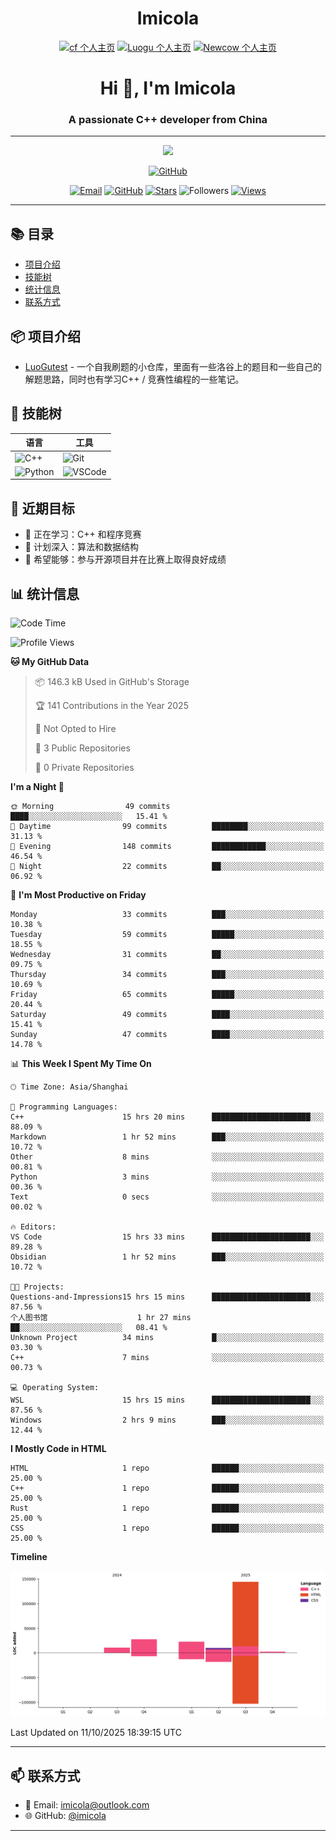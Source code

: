 <h1 align="center">Imicola</h1>

<div align="center">

[![cf 个人主页](https://img.shields.io/badge/codeforces-imicola-yellow)](https://codeforces.com/profile/imicola)
[![Luogu 个人主页](https://img.shields.io/badge/Luogu-imicola-blue)](https://www.luogu.com.cn/user/1422275)
[![Newcow 个人主页](https://img.shields.io/badge/牛客-imicola-blue)](https://ac.nowcoder.com/acm/contest/profile/693475085)

</div>
<div align="center">
  
# Hi 👋, I'm Imicola

### A passionate C++ developer from China

---

<p align="center">
  <img src="https://readme-typing-svg.herokuapp.com/?lines=Learning+C%2B%2B+and+Competitive+Programming;First-year+Software+Engineering+Student&font=Fira%20Code&center=true&width=480&height=50">
</p>

<a href="https://github.com/imicola">
    <img src="https://img.shields.io/badge/GitHub-imicola-brightgreen" alt="GitHub"/>
</a>

<div align="center">

[![Email](https://img.shields.io/badge/-Email-c14438?style=flat&logo=Gmail&logoColor=white)](mailto:imicola@outlook.com)
[![GitHub](https://img.shields.io/badge/GitHub-imicola-brightgreen)](https://github.com/imicola)
[![Stars](https://img.shields.io/github/stars/imicola?color=fefb7b&logo=Github)](https://github.com/imicola)
![Followers](https://img.shields.io/github/followers/imicola?color=blue&logo=Github)
[![Views](https://komarev.com/ghpvc/?username=imicola&color=blue&style=flat)](https://github.com/imicola)

</div>

---

</div>

## 📚 目录
- [项目介绍](#项目介绍)
- [技能树](#技能树)
- [统计信息](#统计信息)
- [联系方式](#联系方式)

## 📦 项目介绍
- [LuoGutest](https://github.com/imicola/LuoGutest) - 一个自我刷题的小仓库，里面有一些洛谷上的题目和一些自己的解题思路，同时也有学习C++ / 竞赛性编程的一些笔记。

## 🚀 技能树
| 语言  | 工具 |
|-------|------|
| ![C++](https://img.shields.io/badge/-C++-00599C?style=flat&logo=c%2B%2B&logoColor=white) | ![Git](https://img.shields.io/badge/-Git-F05032?style=flat&logo=git&logoColor=white) |
| ![Python](https://img.shields.io/badge/-Python-3776AB?style=flat&logo=python&logoColor=white) | ![VSCode](https://img.shields.io/badge/-VSCode-007ACC?style=flat&logo=visual-studio-code&logoColor=white) |


## 🎯 近期目标

- 🔭 正在学习：C++ 和程序竞赛
- 🌱 计划深入：算法和数据结构
- 👯 希望能够：参与开源项目并在比赛上取得良好成绩

## 📊 统计信息
<!--START_SECTION:waka-->
![Code Time](http://img.shields.io/badge/Code%20Time-809%20hrs%2028%20mins-blue)

![Profile Views](http://img.shields.io/badge/Profile%20Views-0-blue)

**🐱 My GitHub Data** 

> 📦 146.3 kB Used in GitHub's Storage 
 > 
> 🏆 141 Contributions in the Year 2025
 > 
> 🚫 Not Opted to Hire
 > 
> 📜 3 Public Repositories 
 > 
> 🔑 0 Private Repositories 
 > 
**I'm a Night 🦉** 

```text
🌞 Morning                49 commits          ████░░░░░░░░░░░░░░░░░░░░░   15.41 % 
🌆 Daytime                99 commits          ████████░░░░░░░░░░░░░░░░░   31.13 % 
🌃 Evening                148 commits         ████████████░░░░░░░░░░░░░   46.54 % 
🌙 Night                  22 commits          ██░░░░░░░░░░░░░░░░░░░░░░░   06.92 % 
```
📅 **I'm Most Productive on Friday** 

```text
Monday                   33 commits          ███░░░░░░░░░░░░░░░░░░░░░░   10.38 % 
Tuesday                  59 commits          █████░░░░░░░░░░░░░░░░░░░░   18.55 % 
Wednesday                31 commits          ██░░░░░░░░░░░░░░░░░░░░░░░   09.75 % 
Thursday                 34 commits          ███░░░░░░░░░░░░░░░░░░░░░░   10.69 % 
Friday                   65 commits          █████░░░░░░░░░░░░░░░░░░░░   20.44 % 
Saturday                 49 commits          ████░░░░░░░░░░░░░░░░░░░░░   15.41 % 
Sunday                   47 commits          ████░░░░░░░░░░░░░░░░░░░░░   14.78 % 
```


📊 **This Week I Spent My Time On** 

```text
🕑︎ Time Zone: Asia/Shanghai

💬 Programming Languages: 
C++                      15 hrs 20 mins      ██████████████████████░░░   88.09 % 
Markdown                 1 hr 52 mins        ███░░░░░░░░░░░░░░░░░░░░░░   10.72 % 
Other                    8 mins              ░░░░░░░░░░░░░░░░░░░░░░░░░   00.81 % 
Python                   3 mins              ░░░░░░░░░░░░░░░░░░░░░░░░░   00.36 % 
Text                     0 secs              ░░░░░░░░░░░░░░░░░░░░░░░░░   00.02 % 

🔥 Editors: 
VS Code                  15 hrs 33 mins      ██████████████████████░░░   89.28 % 
Obsidian                 1 hr 52 mins        ███░░░░░░░░░░░░░░░░░░░░░░   10.72 % 

🐱‍💻 Projects: 
Questions-and-Impressions15 hrs 15 mins      ██████████████████████░░░   87.56 % 
个人图书馆                    1 hr 27 mins        ██░░░░░░░░░░░░░░░░░░░░░░░   08.41 % 
Unknown Project          34 mins             █░░░░░░░░░░░░░░░░░░░░░░░░   03.30 % 
C++                      7 mins              ░░░░░░░░░░░░░░░░░░░░░░░░░   00.73 % 

💻 Operating System: 
WSL                      15 hrs 15 mins      ██████████████████████░░░   87.56 % 
Windows                  2 hrs 9 mins        ███░░░░░░░░░░░░░░░░░░░░░░   12.44 % 
```

**I Mostly Code in HTML** 

```text
HTML                     1 repo              ██████░░░░░░░░░░░░░░░░░░░   25.00 % 
C++                      1 repo              ██████░░░░░░░░░░░░░░░░░░░   25.00 % 
Rust                     1 repo              ██████░░░░░░░░░░░░░░░░░░░   25.00 % 
CSS                      1 repo              ██████░░░░░░░░░░░░░░░░░░░   25.00 % 
```



**Timeline**

![Lines of Code chart](https://raw.githubusercontent.com/imicola/imicola/main/assets/bar_graph.png)


 Last Updated on 11/10/2025 18:39:15 UTC
<!--END_SECTION:waka-->

---

## 📫 联系方式

- 📧 Email: imicola@outlook.com
- 🌐 GitHub: [@imicola](https://github.com/imicola)

---